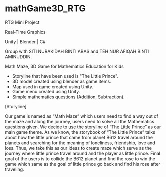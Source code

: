 # mathGame3D_RTG
RTG Mini Project

Real-Time Graphics

Unity | Blender | C#

Group with SITI NURAKIDAH BINTI ABAS and TEH NUR AFIQAH BINTI AMINUDDIN.

Math Maze, 3D Game for Mathematics Education for Kids
- Storyline that have been used is "The Little Prince".
- 3D model created using blender as game items.
- Map used in game created using Unity.
- Game menu created using Unity.
- Simple mathematics questions (Addition, Subtraction).


[Storyline]

Our game is named as “Math Maze” which users need to find a way out of the maze and along the journey, users need to solve all the Mathematics questions given. We decide to use the storyline of “The Little Prince” as our main game theme. As we know, the storybook of “The Little Prince” talks about how the little prince that came from planet B612 travel around the planets and searching for the meaning of loneliness, friendship, love and loss. Thus, we take this as our ideas to create maze which serve as the journey where little prince travel around and the player as little prince. Final goal of the users is to collide the B612 planet and find the rose to win the game which same as the goal of little prince go back and find his rose after traveling.
